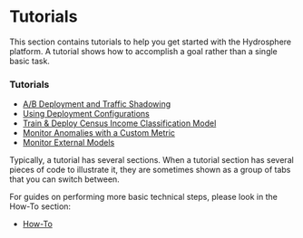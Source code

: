 # Tutorials

This section contains tutorials to help you get started with the Hydrosphere platform. A tutorial shows how to accomplish a goal rather than a single basic task. 

### Tutorials 

* [A/B Deployment and Traffic Shadowing](https://hydrosphere.gitbook.io/home/tutorials/a-b-analysis-for-a-recommendation-model)
* [Using Deployment Configurations](https://hydrosphere.gitbook.io/home/tutorials/deployment-configuration)
* [Train & Deploy Census Income Classification Model](https://hydrosphere.gitbook.io/home/tutorials/train-and-deploy-census-income-classification-model)
* [Monitor Anomalies with a Custom Metric](https://hydrosphere.gitbook.io/home/tutorials/custom_metric)
* [Monitor External Models](https://hydrosphere.gitbook.io/home/tutorials/monitoring-external-models) 

Typically, a tutorial has several sections. When a tutorial section has several pieces of code to illustrate it, they are sometimes shown as a group of tabs that you can switch between.  

For guides on performing more basic technical steps, please look in the How-To section: 

* [How-To](https://hydrosphere.gitbook.io/home/how-to)

